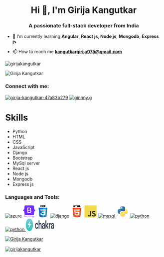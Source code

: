 <h1 align="center">Hi 👋, I'm Girija Kangutkar</h1>
<h3 align="center">A passionate full-stack developer from India</h3>

- 🌱 I’m currently learning **Angular**, **React js**, **Node js**, **Mongodb**, **Express js**

- 📫 How to reach me **kangutkargirija075@gmail.com**
<p><img align="center" src="https://github-profile-trophy.vercel.app/?username=girijakangutkar" alt="girijakangutkar" /></p>


<p align="left"> <img src="https://komarev.com/ghpvc/?username=girijakangutkar&label=Profile%20views&color=0e75b6&style=flat" alt="Girija Kangutkar" /> </p>
<h3 align="left">Connect with me:</h3>
<p align="left">
<a href="https://linkedin.com/in/girija-kangutkar-47a83b279" target="blank"><img align="center" src="https://raw.githubusercontent.com/rahuldkjain/github-profile-readme-generator/master/src/images/icons/Social/linked-in-alt.svg" alt="girija-kangutkar-47a83b279" height="30" width="40" /></a>
<a href="https://instagram.com/ginnny.g" target="blank"><img align="center" src="https://raw.githubusercontent.com/rahuldkjain/github-profile-readme-generator/master/src/images/icons/Social/instagram.svg" alt="ginnny.g" height="30" width="40" /></a>
</p>

<h1>Skills</h1>
<ul>
  <li>Python</li>
  <li>HTML</li>
  <li>CSS</li>
  <li>JavaScript</li>
  <li>Django</li>
  <li>Bootstrap</li>
  <li>MySql server</li>
  <li>React js</li>
  <li>Node js</li>
  <li>Mongodb</li>
  <li>Express js</li>
</ul>

<div backgroundColor="white">
  <h3 align="left">Languages and Tools:</h3>
<p align="left">  <img src="https://www.vectorlogo.zone/logos/microsoft_azure/microsoft_azure-icon.svg" alt="azure" width="40" height="40"/> <img src="https://raw.githubusercontent.com/devicons/devicon/master/icons/bootstrap/bootstrap-plain-wordmark.svg" alt="bootstrap" width="40" height="40"/> <img src="https://raw.githubusercontent.com/devicons/devicon/master/icons/css3/css3-original-wordmark.svg" alt="css3" width="40" height="40"/>  <img src="https://cdn.worldvectorlogo.com/logos/django.svg" alt="django" width="40" height="40"/>  <img src="https://raw.githubusercontent.com/devicons/devicon/master/icons/html5/html5-original-wordmark.svg" alt="html5" width="40" height="40"/> </a> <a href="https://developer.mozilla.org/en-US/docs/Web/JavaScript" target="_blank" rel="noreferrer"> <img src="https://raw.githubusercontent.com/devicons/devicon/master/icons/javascript/javascript-original.svg" alt="javascript" width="40" height="40"/>  <img src="https://www.svgrepo.com/show/303229/microsoft-sql-server-logo.svg" alt="mssql" width="40" height="40"/>  <img src="https://raw.githubusercontent.com/devicons/devicon/master/icons/python/python-original.svg" alt="python" width="40" height="40"/>  <img src="https://pluspng.com/img-png/react-logo-png-img-react-logo-png-react-js-logo-png-transparent-png-1142x1027.png" alt="python" width="40" height="40"/>  <img src="https://th.bing.com/th/id/OIP.3Slw0SehxPBEnPmaoZ3i-wHaEc?w=319&h=191&c=7&r=0&o=5&dpr=1.3&pid=1.7" alt="python" width="40" height="40"/>   <img src="https://raw.githubusercontent.com/feguedi/cra-template-chakra-ui-base/HEAD/assets/logo-colored@2x.png" alt="python" width="90" height="40"/></p>

</div>

<p align="left"> <img src="https://github-readme-stats.vercel.app/api/top-langs?username=girijakangutkar&show_icons=true&locale=en&layout=compact" alt="Girija Kangutkar" /> </p>

<p><img align="center" src="https://github-readme-streak-stats.herokuapp.com/?user=girijakangutkar&" alt="girijakangutkar" /></p>
